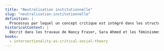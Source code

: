 ```yaml
---
title: "Neutralisation institutionnelle"
slug: "neutralisation-institutionnelle"
definition: |
  Processus par lequel un concept critique est intégré dans les structures académiques ou politiques sans transformation des rapports de pouvoir, perdant ainsi sa force subversive.
historicalContext: |
  Décrit dans les travaux de Nancy Fraser, Sara Ahmed et les féminismes décoloniaux. La reconnaissance institutionnelle de concepts comme l’intersectionnalité s’accompagne souvent de leur vidage critique.
books:
  - intersectionality-as-critical-social-theory
---
```

